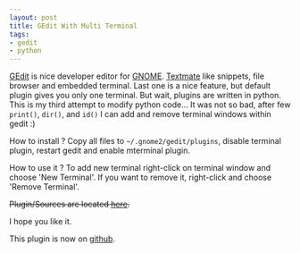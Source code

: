 ```yaml
---
layout: post
title: GEdit With Multi Terminal
tags:
- gedit
- python
---
```


<a href="http://www.gnome.org/projects/gedit/">GEdit</a> is nice developer editor for <a href="http://www.gnome.org/">GNOME</a>. <a href="http://macromates.com/">Textmate</a> like snippets, file browser and embedded terminal. Last one is a nice feature, but default plugin gives you only one terminal. But wait, plugins are written in python. This is my third attempt to modify python code... It was not so bad, after few `print()`, `dir()`, and `id()` I can add and remove terminal windows within gedit :)

How to install ? Copy all files to `~/.gnome2/gedit/plugins`, disable terminal plugin, restart gedit and enable mterminal plugin.

How to use it ? To add new terminal right-click on terminal window and choose 'New Terminal'. If you want to remove it, right-click and choose 'Remove Terminal'.

<del>Plugin/Sources are located <a href="http://fazibear.googlepages.com/mterminal.tar.gz">here</a>.</del>

I hope you like it.

This plugin is now on <a href="http://github.com/fazibear/gedit-mterminal">github</a>.